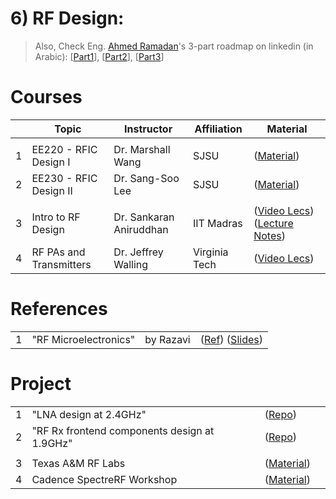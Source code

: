 # 6) RF Design:
> Also, Check Eng. [Ahmed Ramadan](https://www.linkedin.com/in/ahmed-ramadan-70430914a/)'s 3-part roadmap on linkedin (in Arabic): [[Part1](https://www.linkedin.com/posts/ahmed-ramadan-70430914a_%D8%A7%D9%84%D8%B3%D9%84%D8%A7%D9%85-%D8%B9%D9%84%D9%8A%D9%83%D9%85-%D8%AF%D9%8A-roadmap-%D9%81%D9%8A-%D8%AD%D8%AF%D9%88%D8%AF-%D9%85%D8%B9%D8%B1%D9%81%D8%AA%D9%8A-%D9%81%D9%8A-activity-7081231884445192192-nP-G/)], [[Part2](https://www.linkedin.com/posts/ahmed-ramadan-70430914a_%D8%A7%D8%B3%D8%AA%D9%83%D9%85%D8%A7%D9%84%D8%A7-%D9%84%D9%84post-%D8%A7%D9%84%D8%B3%D8%A7%D8%A8%D9%82-%D9%84%D9%88-%D9%86%D8%A7%D9%88%D9%8A%D9%8A%D9%86-%D9%86%D8%B9%D9%85%D9%84-transceiver-activity-7081232996329996288-lOu3/)], [[Part3](https://www.linkedin.com/posts/ahmed-ramadan-70430914a_%D8%B9%D9%84%D9%89-%D9%87%D8%A7%D9%85%D8%B4-%D8%A7%D9%842-posts-%D8%A7%D9%84%D9%84%D9%8A-%D9%81%D8%A7%D8%AA%D9%88%D8%A7-%D8%AF%D9%8A-%D9%85%D8%AC%D9%85%D9%88%D8%B9%D8%A9-activity-7081233581921959937-9zpo/)]

# Courses
| | Topic | Instructor | Affiliation | Material |
|---:|---|---|---|---|
|    |   |   |   |   |
| 1| EE220 - RFIC Design I   | Dr. Marshall Wang | SJSU     |([Material](https://drive.google.com/drive/folders/1LRJQr3L3WVC-5L6g-kLb6wLOyk3gmfOt))|
| 2| EE230 - RFIC Design II  | Dr. Sang-Soo Lee  | SJSU     |([Material](https://drive.google.com/drive/folders/1WcP2svOrAle0cEzlL1oexYeuDEQjH5j9))|
|    |   |   |   |   |
| 3| Intro to RF Design      | Dr. Sankaran Aniruddhan | IIT Madras     |([Video Lecs](https://www.youtube.com/playlist?list=PLD60B441FD4FBF559)) ([Lecture Notes](https://drive.google.com/drive/folders/1zTEIbtgsYTD3lbZXDgNuYcSFXnhB2IOo?usp=share_link))|
| 4| RF PAs and Transmitters | Dr. Jeffrey Walling     | Virginia Tech  |([Video Lecs](https://www.youtube.com/playlist?list=PLP4ZmM6GPueP5KDx3zkRGWmEfbgnG2O35))|

# References
|||||
|---:|---|---|---|
| 1|"RF Microelectronics" | by Razavi    | ([Ref](https://drive.google.com/file/d/1J1iy8j_v9wKrRhAuCboXs8Qv9ayyqKOE/view)) ([Slides](https://drive.google.com/drive/folders/1VZ5elcOLjfUo2nfjHptPOz1tLvmfYsmJ))|

# Project
|||||
|---:|---|---|---|
| 1| "LNA design at 2.4GHz" |([Repo](https://github.com/muhammadaldacher/RF-design-of-2.4-GHz-LNA))| |
| 2| "RF Rx frontend components design at 1.9GHz" |([Repo](https://github.com/muhammadaldacher/RF-design-of-1.9-GHz-Rx-frontend))| |
|||||
| 3| Texas A&M RF Labs |([Material](https://drive.google.com/drive/folders/1IqLZa1fLoVKyintaXXIvkZ59Qth8F2RE))| |
| 4| Cadence SpectreRF Workshop |([Material](https://drive.google.com/drive/folders/1EyWSli_Tct7-xBW0FI6V7MEp3UkXGouV))| |
